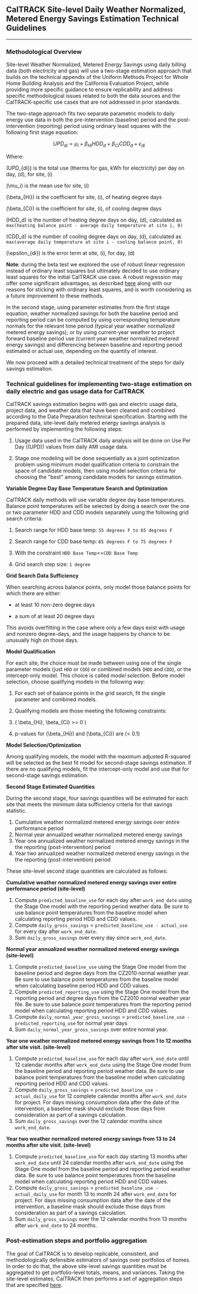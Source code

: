 ## **CalTRACK Site-level Daily Weather Normalized, Metered Energy Savings Estimation Technical Guidelines**

* * *


### **Methodological Overview**

Site-level Weather Normalized, Metered Energy Savings using daily billing data (both electricity and gas) will use a two-stage estimation approach that builds on the technical appendix of the Uniform Methods Project for Whole Home Building Analysis and the California Evaluation Project, while providing more specific guidance to ensure replicability and address specific methodological issues related to both the data sources and the CalTRACK-specific use cases that are not addressed in prior standards.

The two-stage approach fits two separate parametric models to daily energy use data in both the pre-intervention (baseline) period and the post-intervention (reporting) period using ordinary least squares with the following first stage equation:


$$UPD_{di} = \mu_i + \beta_{Hi}HDD_d + \beta_{Ci}CDD_d + \epsilon_{di}$$

Where:

\(UPD_{di}\) is the total use (therms for gas, kWh for electricity) per day on day, \(d\), for site, \(i\)

\(\mu_i\) is the mean use for site, \(i\)

\(\beta_{Hi}\) is the coefficient for site, \(i\), of heating degree days

\(\beta_{Ci}\) is the coefficient for site, \(i\), of cooling degree days

\(HDD_d\) is the number of heating degree days on day, \(d\), calculated as `max(heating balance point - average daily temperature at site i, 0)`

\(CDD_d\) is the number of cooling degree days on day, \(d\), calculated as `max(average daily temperature at site i - cooling balance point, 0)`

\(\epsilon_{di}\) is the error term at site, \(i\), for day, \(d\)

**Note**: during the beta test we explored the use of robust linear regression instead of ordinary least squares but ultimately decided to use ordinary least squares for the initial CalTRACK use case.  A robust regression may offer some significant advantages, as described [here](https://github.com/impactlab/caltrack/issues/56) along with our reasons for sticking with ordinary least squares, and is worth considering as a future improvement to these methods.

In the second stage, using parameter estimates from the first stage equation, weather normalized savings for both the baseline period and reporting period can be computed by using corresponding temperature normals for the relevant time period (typical year weather normalized metered energy savings), or by using current-year weather to project forward baseline period use (current year weather normalized metered energy savings) and differencing between baseline and reporting period estimated or actual use, depending on the quantity of interest.

We now proceed with a detailed technical treatment of the steps for daily savings estimation.

### **Technical guidelines for implementing two-stage estimation on daily electric and gas usage data for CalTRACK**

CalTRACK savings estimation begins with gas and electric usage data, project data, and weather data that have been cleaned and combined according to the Data Preparation technical specification. Starting with the prepared data, site-level daily metered energy savings analysis is performed by implementing the following steps:

1. Usage data used in the CalTRACK daily analysis will be done on Use Per Day (\(UPD\)) values from daily AMI usage data.

2. Stage one modeling will be done sequentially as a joint optimization problem using minimum model qualification criteria to constrain the space of candidate models, then using model selection criteria for choosing the "best" among candidate models for savings estimation.

**Variable Degree Day Base Temperature Search and Optimization**

CalTRACK daily methods will use variable degree day base temperatures. Balance point temperatures will be selected by doing a search over the one or two parameter HDD and CDD models separately using the following grid search criteria:

1) Search range for HDD base temp: `55 degrees F to 65 degrees F`

2) Search range for CDD base temp: `65 degrees F to 75 degrees F`

3) With the constraint `HDD Base Temp`<=`CDD Base Temp`

4) Grid search step size: `1 degree`

**Grid Search Data Sufficiency**

When searching across balance points, only model those balance points for which there are either: 

* at least 10 non-zero degree days

* a sum of at least 20 degree days

This avoids overfitting in the case where only a few days exist with usage and nonzero degree-days, and the usage happens by chance to be unusually high on those days.

**Model Qualification**
 

For each site, the choice must be made between using one of the single parameter models (just `HDD` or `CDD`) or combined models (`HDD` and `CDD`), or the intercept-only model.  This choice is called *model selection*.  Before model selection, choose qualifying models in the following way:

 

1. For each set of balance points in the grid search, fit the single parameter and combined models.

2. Qualifying models are those meeting the following constraints:

3. \( \beta_{Hi}, \beta_{Ci} >= 0 \)

4. p-values for \(\beta_{Hi}\) and  \(\beta_{Ci}\) are \(< 0.1\)

 

**Model Selection/Optimization**

 

Among qualifying models, the model with the maximum adjusted R-squared will be selected as the best fit model for second-stage savings estimation.  If there are no qualifying models, fit the intercept-only model and use that for second-stage savings estimation.




**Second Stage Estimated Quantities**

During the second stage, four savings quantities will be estimated for each site that meets the minimum data sufficiency criteria for that savings statistic.

1. Cumulative weather normalized metered energy savings over entire performance period
2. Normal year annualized weather normalized metered energy savings
3. Year one annualized weather normalized metered energy savings in the the reporting (post-intervention) period
4. Year two annualized weather normalized metered energy savings in the the reporting (post-intervention) period

These site-level second stage quantities are calculated as follows:

**Cumulative weather normalized metered energy savings over entire performance period (site-level)**

1. Compute `predicted_baseline_use` for each day after `work_end_date` using the Stage One model with the reporting period weather data. Be sure to use balance point temperatures from the baseline model when calculating reporting period HDD and CDD values.
2. Compute `daily_gross_savings` = `predicted_baseline_use - actual_use` for every day after `work_end_date`.
3. Sum  `daily_gross_savings` over every day since `work_end_date`.

**Normal year annualized weather normalized metered energy savings (site-level)**
   
1. Compute `predicted_baseline_use` using the Stage One model from the baseline period and degree days from the CZ2010 normal weather year. Be sure to use balance point temperatures from the baseline model when calculating baseline period HDD and CDD values.
2. Compute `predicted_reporting_use` using the Stage One model from the reporting period and degree days from the CZ2010 normal weather year file. Be sure to use balance point temperatures from the reporting period model when calculating reporting period HDD and CDD values.
3. Compute `daily_normal_year_gross_savings` = `predicted_baseline_use - predicted_reporting_use` for normal year days
4. Sum  `daily_normal_year_gross_savings` over entire normal year.

**Year one weather normalized metered energy savings from 1 to 12 months after site visit.  (site-level)**
   
1. Compute `predicted_baseline_use` for each day after `work_end_date` until 12 calendar months after `work_end_date` using the Stage One model from the baseline period and reporting period weather data. Be sure to use balance point temperatures from the baseline model when calculating reporting period HDD and CDD values.
2. Compute `daily_gross_savings` = `predicted_baseline_use - actual_daily_use` for 12 complete calendar months after `work_end_date` for project. For days missing consumption data after the date of the intervention, a baseline mask should exclude those days from consideration as part of a savings calculation.
3. Sum  `daily_gross_savings` over the 12 calendar months since `work_end_date`.

**Year two weather normalized metered energy savings from 13 to 24 months after site visit.  (site-level)**

1. Compute `predicted_baseline_use` for each day starting 13 months after `work_end_date` until 24 calendar months after `work_end_date` using the Stage One model from the baseline period and reporting period weather data. Be sure to use balance point temperatures from the baseline model when calculating reporting period HDD and CDD values.
2. Compute `daily_gross_savings` = `predicted_baseline_use - actual_daily_use` for month 13 to month 24 after `work_end_date` for project. For days missing consumption data after the date of the intervention, a baseline mask should exclude those days from consideration as part of a savings calculation.
3. Sum  `daily_gross_savings` over the 12 calendar months from 13 months after `work_end_date` to 24 months.

### **Post-estimation steps and portfolio aggregation**

The goal of CalTRACK is to develop replicable, consistent, and methodologically defensible estimators of savings over portfolios of homes. In order to do that, the above site-level savings quantities must be aggregated to get portfolio-level totals, means, and variances. Taking the site-level estimates, CalTRACK then performs a set of aggregation steps that are specified [here](https://github.com/impactlab/caltrack/tree/master/aggregation).


